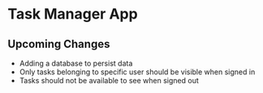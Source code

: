 # Task Manager App

## Upcoming Changes
* Adding a database to persist data
* Only tasks belonging to specific user should be visible when signed in
* Tasks should not be available to see when signed out
